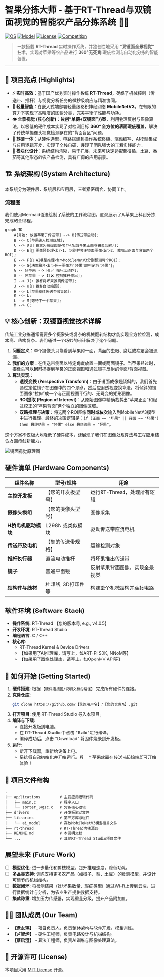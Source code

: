 # 智果分拣大师 - 基于RT-Thread与双镜面视觉的智能农产品分拣系统 🍎🤖

[![OS](https://img.shields.io/badge/OS-RT--Thread-brightgreen.svg)](https://www.rt-thread.org)
[![Model](https://img.shields.io/badge/AI%20Model-MobileNetV3-blue.svg)](#)
[![License](https://img.shields.io/badge/license-MIT-green.svg)](LICENSE)
[![Competition](https://img.shields.io/badge/嵌入式大赛-参赛作品-orange.svg)](#)

> 一款搭载 **RT-Thread** 实时操作系统，并独创性地采用 **“双镜面全景视觉”** 技术，实现对苹果等农产品进行 **360°无死角** 瑕疵检测与自动化分拣的智能装置。

---

## 🌟 项目亮点 (Highlights)

*   **⚡ 实时高效**：基于国产优秀实时操作系统 **RT-Thread**，确保了机械控制（传送带、推杆）与视觉分析任务的微秒级响应与精准协同。
*   **🧠 轻量智能**：在嵌入式端部署轻量级卷积神经网络 **MobileNetV3**，在有限的算力下实现了高精度的图像分类，完美平衡了性能与功耗。
*   **👁️ 全景视觉 (核心创新)**：**独创“单摄+双镜面”方案**，利用物理反射与图像算法，以极低的硬件成本实现了对检测目标 **360° 全方位的表面瑕疵覆盖**，解决了传统单摄像头视觉检测存在的“背面盲区”问题。
*   **🦾 软硬一体**：从硬件选型、电路搭建到操作系统移植、驱动编写、AI模型集成与应用逻辑开发，实现了全栈自研，展现了团队强大的工程实践能力。
*   **🧩 模块化设计**：系统结构清晰，易于扩展，未来可快速适配至柑橘、土豆、番茄等其他形态的农产品检测，具有广阔的应用前景。



## 🏗️ 系统架构 (System Architecture)

本系统分为硬件层、系统层和应用层，三者紧密耦合，协同工作。

### 流程图

我们使用Mermaid语法绘制了系统的工作流程图，直观展示了从苹果上料到分拣完成的全过程。

```mermaid
graph TD
    A[开始: 放置苹果于传送带] --> B{传送带启动};
    B --> C[苹果进入检测区域];
    C --> D[📸 摄像头捕捉图像<br>(包含苹果正面与镜面反射)];
    D --> E[🧠 图像预处理<br>1. 识别并校正镜面图像<br>2. 裁剪出正面与背面两个ROI];
    E --> F[🤖 AI模型推理<br>MobileNetV3分别预测两个ROI];
    F --> G{决策融合<br>任一图像为'坏果'即判定为'坏果'};
    G -- 好苹果 --> H[✅ 推杆无动作];
    G -- 坏苹果 --> I[❌ 控制推杆伸出];
    I --> J[⚡ 推杆将坏果推离传送带];
    J --> K[🔄 推杆自动缩回];
    H --> L[苹果继续传送至收集区];
    K --> L;
    L --> M[等待下一个苹果];
    M --> C;
```

## 💡 核心创新：双镜面视觉技术详解

传统工业分拣通常需要多个摄像头或复杂的机械翻转结构才能实现全方位检测，成本高、结构复杂。我们通过一个巧妙的设计解决了这个问题。

1.  **问题定义**：单个摄像头只能看到苹果的一面，背面的虫眼、腐烂或疤痕会被遗漏。
2.  **我们的方案**：在传送带侧面以特定角度放置一面或两面镜子。当苹果经过时，摄像头可以**同时**捕捉到苹果的正面视图和通过镜子反射的侧面/背面视图。
3.  **算法实现**：
    *   **透视变换 (Perspective Transform)**：由于镜面成像是倾斜的，我们首先通过定位镜子在图像中的四个顶点，然后应用透视变换算法，将倾斜的镜面图像“拉伸”成一个与正面视图平行的、无畸变的矩形图像。
    *   **ROI提取 (Region of Interest)**：从原始图像中精确裁剪出“苹果正面”和经过校正的“苹果背面”两个独立的图像区域。
    *   **双路推理与决策**：将这两个ROI图像**同时或依次**输入到MobileNetV3模型中进行推理。最终的决策逻辑是：`if (正面 == "坏果" || 背面 == "坏果") then 最终结果 = "坏果" else 最终结果 = "好果"`。

这个方案不仅极大地降低了硬件成本，还展现了我们在图像处理算法与工程应用结合方面的创新能力。

![镜面视觉原理图](【建议您画一个简单的原理图放在这里，展示相机、苹果、镜子的位置关系】)

## 硬件清单 (Hardware Components)

| 组件名称              | 型号/规格         | 用途                               |
| --------------------- | ----------------- | ---------------------------------- |
| **主控开发板**        | 【您的开发板型号】    | 运行RT-Thread，处理所有逻辑        |
| **摄像头模组**        | 【您的摄像头型号】    | 图像采集                           |
| **H桥电机驱动模块**   | L298N 或类似模块  | 驱动传送带直流电机                 |
| **传送带及电机**      | 【您的传送带规格】    | 运输检测对象                       |
| **推杆执行器**        | 直流电动推杆      | 将坏果推出传送带                   |
| **镜子**              | 普通平面镜        | 反射苹果背面图像，实现全景视觉     |
| **结构件与线材**      | 杜邦线, 3D打印件等 | 构建整个机械结构并连接电路         |

## 软件环境 (Software Stack)

*   **操作系统**: RT-Thread 【您的版本号, e.g., v4.0.5】
*   **开发环境**: RT-Thread Studio
*   **编程语言**: C / C++
*   **核心库**:
    *   RT-Thread Kernel & Device Drivers
    *   【如果用了AI推理库，请写上，如ART-Pi SDK, NNoM等】
    *   【如果用了图像处理库，请写上，如OpenMV API等】

## 🚀 如何开始 (Getting Started)

1.  **硬件搭建**: 根据 `【硬件连接图/说明文档的路径】` 完成所有硬件的连接。
2.  **克隆仓库**:
    ```bash
    git clone https://github.com/【您的用户名】/【您的仓库名】.git
    ```
3.  **打开项目**: 使用 RT-Thread Studio 导入本项目。
4.  **编译与下载**:
    *   连接开发板到电脑。
    *   在 RT-Thread Studio 中点击 "Build"进行编译。
    *   编译成功后，点击 "Download" 将固件烧录到开发板。
5.  **运行**:
    *   断开下载器，重新给设备上电。
    *   系统将自动初始化并开始运行。将一个苹果放置在传送带起始端即可开始体验！

## 📂 项目文件结构

```
.
├── applications         # 主要应用逻辑代码
│   ├── main.c           # 程序入口
│   └── sorter_logic.c   # 分拣核心逻辑
├── drivers              # 开发板驱动文件
├── libraries            # 第三方库与组件
│   └── ai_model         # 存放MobileNetV3模型相关文件
├── rt-thread            # RT-Thread内核源码
├── README.md            # 本说明文档
└── ...                  # 其他RT-Thread Studio项目文件
```

## 展望未来 (Future Work)

*   [ ] **模型优化**: 进一步量化和剪枝模型，提升推理速度，降低功耗。
*   [ ] **多品类支持**: 训练支持更多农产品（如橙子、梨、土豆）的检测模型，并设计可调节的机械结构。
*   [ ] **数据闭环**: 将检测结果（好/坏果数量、瑕疵类型）通过Wi-Fi上传到云端，进行数据统计与分析，为农业生产提供数据支持。
*   [ ] **集成称重**: 增加压力传感器，实现重量分级，提升产品附加值。

## 👨‍💻 团队成员 (Our Team)

*   **【黄友琪】** - 项目负责人，负责整体架构与软件开发，模型训练。
*   **【卢智烨】** - 硬件工程师，负责电路设计与机械结构。
*   **【唐启澄】** - 算法工程师，负责AI训练与图像处理算法。

## 📜 开源许可 (License)

本项目采用 [MIT License](LICENSE) 开源。

